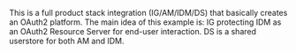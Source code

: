 
This is a full product stack integration (IG/AM/IDM/DS) that basically creates an OAuth2 platform. The main idea of this example is:  IG protecting IDM as an OAuth2 Resource Server for end-user interaction. DS is a shared userstore for both AM and IDM.

